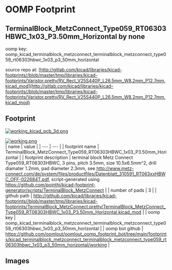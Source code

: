 # OOMP Footprint  
## TerminalBlock_MetzConnect_Type059_RT06303HBWC_1x03_P3.50mm_Horizontal  by none  
  
oomp key: oomp_kicad_terminalblock_metzconnect_terminalblock_metzconnect_type059_rt06303hbwc_1x03_p3_50mm_horizontal  
  
source repo at: [http://gitlab.com/kicad/libraries/kicad-footprints//blob/master/tmp/libraries/kicad-footprints/Varistor.pretty/RV_Rect_V25S440P_L26.5mm_W8.2mm_P12.7mm.kicad_mod](http://gitlab.com/kicad/libraries/kicad-footprints//blob/master/tmp/libraries/kicad-footprints/Varistor.pretty/RV_Rect_V25S440P_L26.5mm_W8.2mm_P12.7mm.kicad_mod)  
## Footprint  
  
[![working_kicad_pcb_3d.png](working_kicad_pcb_3d_600.png)](working_kicad_pcb_3d.png)  
  
[![working.png](working_600.png)](working.png)  
| name | value | 
| --- | --- | 
| footprint name | TerminalBlock_MetzConnect_Type059_RT06303HBWC_1x03_P3.50mm_Horizontal | 
| footprint description | terminal block Metz Connect Type059_RT06303HBWC, 3 pins, pitch 3.5mm, size 10.5x6.5mm^2, drill diamater 1.2mm, pad diameter 2.3mm, see http://www.metz-connect.com/de/system/files/productfiles/Datenblatt_310591_RT063xxHBWC_OFF-022684T.pdf, script-generated using https://github.com/pointhi/kicad-footprint-generator/scripts/TerminalBlock_MetzConnect | 
| number of pads | 3 | 
| github path | http://github.com/kicad/libraries/kicad-footprints//blob/master/tmp/libraries/kicad-footprints/TerminalBlock_MetzConnect.pretty/TerminalBlock_MetzConnect_Type059_RT06303HBWC_1x03_P3.50mm_Horizontal.kicad_mod | 
| oomp key | oomp_kicad_terminalblock_metzconnect_terminalblock_metzconnect_type059_rt06303hbwc_1x03_p3_50mm_horizontal | 
| oomp bot github | https://github.com/oomlout/oomlout_oomp_footprint_bot/tree/main/footprints/kicad_terminalblock_metzconnect_terminalblock_metzconnect_type059_rt06303hbwc_1x03_p3_50mm_horizontal/working | 
## Images  

